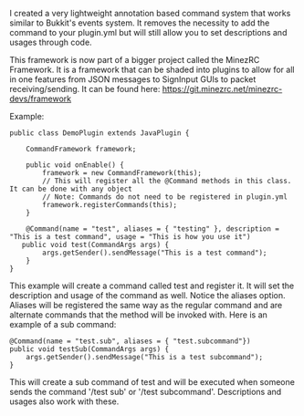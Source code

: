 I created a very lightweight annotation based command system that works similar to Bukkit's events system. It removes the necessity to add the command to your plugin.yml but will still allow you to set descriptions and usages through code.

This framework is now part of a bigger project called the MinezRC Framework. It is a framework that can be shaded into plugins to allow for all in one features from JSON messages to SignInput GUIs to packet receiving/sending. It can be found here: https://git.minezrc.net/minezrc-devs/framework

Example:

    public class DemoPlugin extends JavaPlugin {

        CommandFramework framework;

        public void onEnable() {
            framework = new CommandFramework(this);
            // This will register all the @Command methods in this class. It can be done with any object
            // Note: Commands do not need to be registered in plugin.yml
            framework.registerCommands(this);
        }
    
        @Command(name = "test", aliases = { "testing" }, description = "This is a test command", usage = "This is how you use it")
       public void test(CommandArgs args) {
            args.getSender().sendMessage("This is a test command");
        }
    }

This example will create a command called test and register it. It will set the description and usage of the command as well. Notice the aliases option. Aliases will be registered the same way as the regular command and are alternate commands that the method will be invoked with. Here is an example of a sub command:

    @Command(name = "test.sub", aliases = { "test.subcommand"})
    public void testSub(CommandArgs args) {
        args.getSender().sendMessage("This is a test subcommand");
    }

This will create a sub command of test and will be executed when someone sends the command '/test sub' or '/test subcommand'. Descriptions and usages also work with these.
